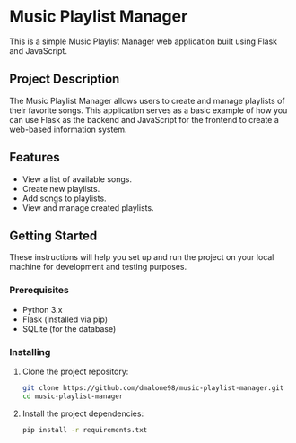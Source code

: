 # Music Playlist Manager

This is a simple Music Playlist Manager web application built using Flask and JavaScript.

## Project Description

The Music Playlist Manager allows users to create and manage playlists of their favorite songs. This application serves as a basic example of how you can use Flask as the backend and JavaScript for the frontend to create a web-based information system.

## Features

- View a list of available songs.
- Create new playlists.
- Add songs to playlists.
- View and manage created playlists.

## Getting Started

These instructions will help you set up and run the project on your local machine for development and testing purposes.

### Prerequisites

- Python 3.x
- Flask (installed via pip)
- SQLite (for the database)

### Installing

1. Clone the project repository:

   ```bash
   git clone https://github.com/dmalone98/music-playlist-manager.git
   cd music-playlist-manager

2. Install the project dependencies:

   ```bash
   pip install -r requirements.txt